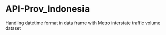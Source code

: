 # API-Prov_Indonesia
 Handling datetime format in data frame with Metro interstate traffic volume dataset
